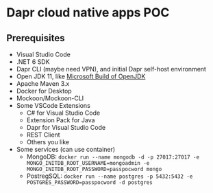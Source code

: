 # Dapr cloud native apps POC

## Prerequisites

- Visual Studio Code
- .NET 6 SDK
- Dapr CLI (maybe need VPN), and initial Dapr self-host environment
- Open JDK 11, like [Microsoft Build of OpenJDK](https://docs.microsoft.com/en-us/java/openjdk/download#openjdk-11)
- Apache Maven 3.x
- Docker for Desktop
- Mockoon/Mockoon-CLI
- Some VSCode Extensions
  - C# for Visual Studio Code
  - Extension Pack for Java
  - Dapr for Visual Studio Code
  - REST Client
  - Others you like
- Some services (can use container)
  - MongoDB: `docker run --name mongodb -d -p 27017:27017 -e MONGO_INITDB_ROOT_USERNAME=mongoadmin -e MONGO_INITDB_ROOT_PASSWORD=passpocword mongo`
  - PostregSQL: `docker run --name postgres -p 5432:5432 -e POSTGRES_PASSWORD=passpocword -d postgres`
